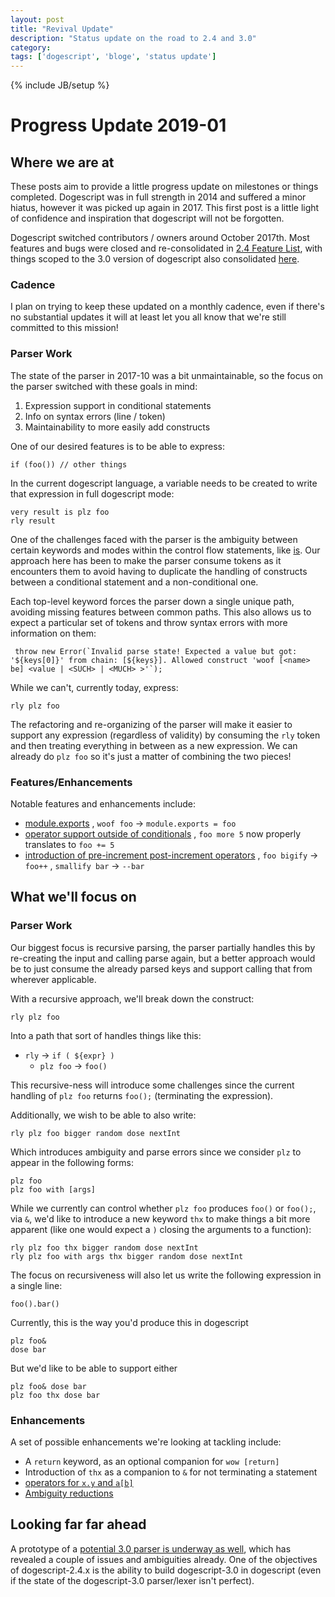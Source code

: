 ```yaml
---
layout: post
title: "Revival Update"
description: "Status update on the road to 2.4 and 3.0"
category:
tags: ['dogescript', 'bloge', 'status update']
---
```

{% include JB/setup %}

# Progress Update 2019-01

## Where we are at

These posts aim to provide a little progress update on milestones or things completed. Dogescript was in full strength in 2014 and suffered a minor hiatus, however it was picked up again in 2017. This first post is a little light of confidence and inspiration that dogescript will not be forgotten.

Dogescript switched contributors / owners around October 2017th. Most features and bugs were closed and re-consolidated in [2.4 Feature List](https://github.com/dogescript/dogescript/issues/114), with things scoped to the 3.0 version of dogescript also consolidated [here](https://github.com/dogescript/dogescript/issues/115).

### Cadence

I plan on trying to keep these updated on a monthly cadence, even if there's no substantial updates it will at least let you all know that we're still committed to this mission!

### Parser Work

The state of the parser in 2017-10 was a bit unmaintainable, so the focus on the parser switched with these goals in mind:

1. Expression support in conditional statements
2. Info on syntax errors (line / token)
3. Maintainability to more easily add constructs

One of our desired features is to be able to express:

```
if (foo()) // other things
```

In the current dogescript language, a variable needs to be created to write that expression in full dogescript mode:

```
very result is plz foo
rly result
```

One of the challenges faced with the parser is the ambiguity between certain keywords and modes within the control flow statements, like [is](https://github.com/dogescript/dogescript/issues/45). Our approach here has been to make the parser consume tokens as it encounters them to avoid having to duplicate the handling of constructs between a conditional statement and a non-conditional one.

Each top-level keyword forces the parser down a single unique path, avoiding missing features between common paths. This also allows us to expect a particular set of tokens and throw syntax errors with more information on them:

```
 throw new Error(`Invalid parse state! Expected a value but got: '${keys[0]}' from chain: [${keys}]. Allowed construct 'woof [<name> be] <value | <SUCH> | <MUCH> >'`);
 ```

While we can't, currently today, express:

```
rly plz foo
```

The refactoring and re-organizing of the parser will make it easier to support any expression (regardless of validity) by consuming the `rly` token and then treating everything in between as a new expression. We can already do `plz foo` so it's just a matter of combining the two pieces!

### Features/Enhancements

Notable features and enhancements include:

* [module.exports](https://github.com/dogescript/dogescript/pull/131) , `woof foo` -> `module.exports = foo`
* [operator support outside of conditionals](https://github.com/dogescript/dogescript/pull/118) , `foo more 5` now properly translates to `foo += 5`
* [introduction of pre-increment post-increment operators](https://github.com/dogescript/dogescript/pull/123) , `foo bigify` -> `foo++` , `smallify bar` -> `--bar`

## What we'll focus on

### Parser Work

Our biggest focus is recursive parsing, the parser partially handles this by re-creating the input and calling parse again, but a better approach would be to just consume the already parsed keys and support calling that from wherever applicable.

With a recursive approach, we'll break down the construct:

```
rly plz foo
```

Into a path that sort of handles things like this:

* `rly` -> `if ( ${expr} )`
  * `plz foo` -> `foo()`

This recursive-ness will introduce some challenges since the current handling of `plz foo` returns `foo();` (terminating the expression).

Additionally, we wish to be able to also write:

```
rly plz foo bigger random dose nextInt
```

Which introduces ambiguity and parse errors since we consider `plz` to appear in the following forms:

```
plz foo
plz foo with [args]
```

While we currently can control whether `plz foo` produces `foo()` or `foo();`, via `&`, we'd like to introduce a new keyword `thx` to make things a bit more apparent (like one would expect a `)` closing the arguments to a function):

```
rly plz foo thx bigger random dose nextInt
rly plz foo with args thx bigger random dose nextInt
```

The focus on recursiveness will also let us write the following expression in a single line:

```
foo().bar()
```

Currently, this is the way you'd produce this in dogescript

```
plz foo&
dose bar
```

But we'd like to be able to support either

```
plz foo& dose bar
plz foo thx dose bar
```

### Enhancements

A set of possible enhancements we're looking at tackling include:

* A `return` keyword, as an optional companion for `wow [return]`
* Introduction of `thx` as a companion to `&` for not terminating a statement
* [operators for `x.y` and `a[b]`](https://github.com/dogescript/dogescript/issues/128)
* [Ambiguity reductions](https://github.com/dogescript/dogescript/issues/115#issuecomment-449425489)


## Looking far far ahead

A prototype of a [potential 3.0 parser is underway as well](https://github.com/dogescript/dogescript/issues/115#issuecomment-445644892), which has revealed a couple of issues and ambiguities already. One of the objectives of dogescript-2.4.x is the ability to build dogescript-3.0 in dogescript (even if the state of the dogescript-3.0 parser/lexer isn't perfect).
